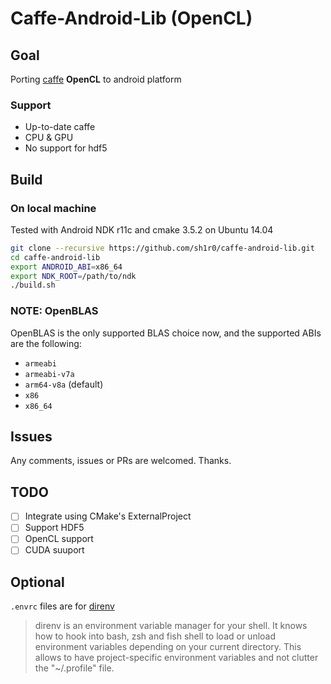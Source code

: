 Caffe-Android-Lib (OpenCL)
===============

## Goal
Porting [caffe](https://github.com/BVLC/caffe) **OpenCL** to android platform

### Support
* Up-to-date caffe 
* CPU & GPU 
* No support for hdf5

## Build

### On local machine

Tested with Android NDK r11c and cmake 3.5.2 on Ubuntu 14.04

```sh
git clone --recursive https://github.com/sh1r0/caffe-android-lib.git
cd caffe-android-lib
export ANDROID_ABI=x86_64
export NDK_ROOT=/path/to/ndk
./build.sh
```

### NOTE: OpenBLAS
OpenBLAS is the only supported BLAS choice now, and the supported ABIs are the following:

* `armeabi`
* `armeabi-v7a`
* `arm64-v8a` (default)
* `x86`
* `x86_64`

## Issues

Any comments, issues or PRs are welcomed.
Thanks.

## TODO
- [ ] Integrate using CMake's ExternalProject
- [ ] Support HDF5
- [ ] OpenCL support
- [ ] CUDA suuport

## Optional
`.envrc` files are for [direnv](http://direnv.net/)
> direnv is an environment variable manager for your shell. It knows how to hook into bash, zsh and fish shell to load or unload environment variables depending on your current directory. This allows to have project-specific environment variables and not clutter the "~/.profile" file.

